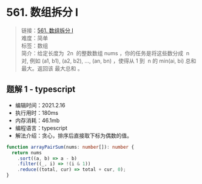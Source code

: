 # 561. 数组拆分 I

> 链接：[561. 数组拆分 I](https://leetcode-cn.com/problems/array-partition-i/)  
> 难度：简单  
> 标签：数组  
> 简介：给定长度为  2n  的整数数组 nums ，你的任务是将这些数分成  n 对, 例如 (a1, b1), (a2, b2), ..., (an, bn) ，使得从 1 到  n 的 min(ai, bi) 总和最大。返回该 最大总和 。

## 题解 1 - typescript

- 编辑时间：2021.2.16
- 执行用时：180ms
- 内存消耗：46.1mb
- 编程语言：typescript
- 解法介绍：贪心，排序后直接取下标为偶数的值。

```typescript
function arrayPairSum(nums: number[]): number {
  return nums
    .sort((a, b) => a - b)
    .filter((_, i) => !(i & 1))
    .reduce((total, cur) => total + cur, 0);
}
```
